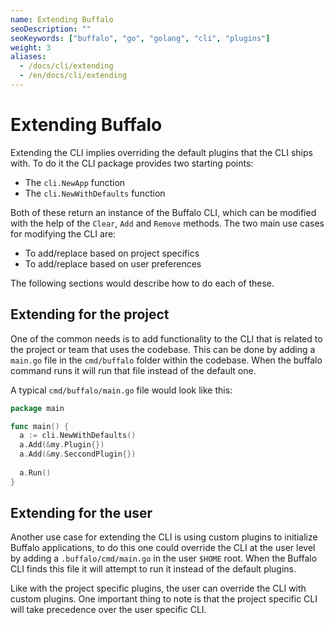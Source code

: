 ```yaml
---
name: Extending Buffalo
seoDescription: ""
seoKeywords: ["buffalo", "go", "golang", "cli", "plugins"]
weight: 3
aliases:
  - /docs/cli/extending
  - /en/docs/cli/extending
---
```


# Extending Buffalo

Extending the CLI implies overriding the default plugins that the CLI ships with. To do it the CLI package provides two starting points:

- The `cli.NewApp` function
- The `cli.NewWithDefaults` function

Both of these return an instance of the Buffalo CLI, which can be modified with the help of the `Clear`, `Add` and `Remove` methods. The two main use cases for modifying the CLI are:

- To add/replace based on project specifics
- To add/replace based on user preferences

The following sections would describe how to do each of these.

## Extending for the project
One of the common needs is to add functionality to the CLI that is related to the project or team that uses the codebase. This can be done by adding a `main.go` file in the `cmd/buffalo` folder within the codebase. When the buffalo command runs it will run that file instead of the default one.

A typical `cmd/buffalo/main.go` file would look like this:

```go
package main

func main() {
  a := cli.NewWithDefaults()
  a.Add(&my.Plugin{})
  a.Add(&my.SeccondPlugin{})
  
  a.Run()
}
```

## Extending for the user
Another use case for extending the CLI is using custom plugins to initialize Buffalo applications, to do this one could override the CLI at the user level by adding a `.buffalo/cmd/main.go` in the user `$HOME` root. When the Buffalo CLI finds this file it will attempt to run it instead of the default plugins.

Like with the project specific plugins, the user can override the CLI with custom plugins. One important thing to note is that the project specific CLI will take precedence over the user specific CLI.



